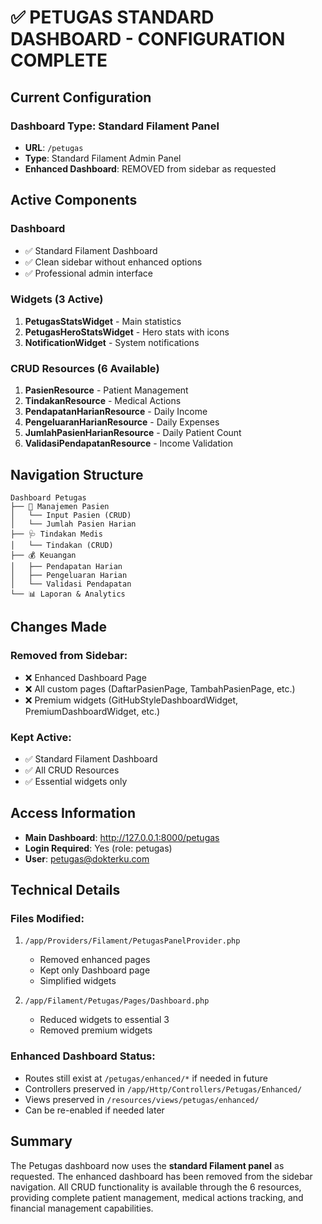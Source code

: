 # ✅ PETUGAS STANDARD DASHBOARD - CONFIGURATION COMPLETE

## Current Configuration

### Dashboard Type: Standard Filament Panel
- **URL**: `/petugas`
- **Type**: Standard Filament Admin Panel
- **Enhanced Dashboard**: REMOVED from sidebar as requested

## Active Components

### Dashboard
- ✅ Standard Filament Dashboard
- ✅ Clean sidebar without enhanced options
- ✅ Professional admin interface

### Widgets (3 Active)
1. **PetugasStatsWidget** - Main statistics
2. **PetugasHeroStatsWidget** - Hero stats with icons
3. **NotificationWidget** - System notifications

### CRUD Resources (6 Available)
1. **PasienResource** - Patient Management
2. **TindakanResource** - Medical Actions  
3. **PendapatanHarianResource** - Daily Income
4. **PengeluaranHarianResource** - Daily Expenses
5. **JumlahPasienHarianResource** - Daily Patient Count
6. **ValidasiPendapatanResource** - Income Validation

## Navigation Structure

```
Dashboard Petugas
├── 🏥 Manajemen Pasien
│   └── Input Pasien (CRUD)
│   └── Jumlah Pasien Harian
├── 🩺 Tindakan Medis
│   └── Tindakan (CRUD)
├── 💰 Keuangan
│   ├── Pendapatan Harian
│   ├── Pengeluaran Harian
│   └── Validasi Pendapatan
└── 📊 Laporan & Analytics
```

## Changes Made

### Removed from Sidebar:
- ❌ Enhanced Dashboard Page
- ❌ All custom pages (DaftarPasienPage, TambahPasienPage, etc.)
- ❌ Premium widgets (GitHubStyleDashboardWidget, PremiumDashboardWidget, etc.)

### Kept Active:
- ✅ Standard Filament Dashboard
- ✅ All CRUD Resources  
- ✅ Essential widgets only

## Access Information

- **Main Dashboard**: http://127.0.0.1:8000/petugas
- **Login Required**: Yes (role: petugas)
- **User**: petugas@dokterku.com

## Technical Details

### Files Modified:
1. `/app/Providers/Filament/PetugasPanelProvider.php`
   - Removed enhanced pages
   - Kept only Dashboard page
   - Simplified widgets

2. `/app/Filament/Petugas/Pages/Dashboard.php`
   - Reduced widgets to essential 3
   - Removed premium widgets

### Enhanced Dashboard Status:
- Routes still exist at `/petugas/enhanced/*` if needed in future
- Controllers preserved in `/app/Http/Controllers/Petugas/Enhanced/`
- Views preserved in `/resources/views/petugas/enhanced/`
- Can be re-enabled if needed later

## Summary

The Petugas dashboard now uses the **standard Filament panel** as requested. The enhanced dashboard has been removed from the sidebar navigation. All CRUD functionality is available through the 6 resources, providing complete patient management, medical actions tracking, and financial management capabilities.